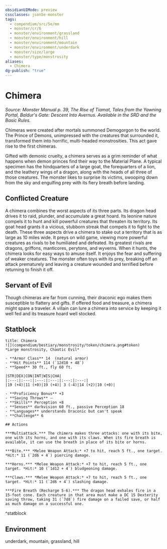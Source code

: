 ```yaml
---
obsidianUIMode: preview
cssclasses: json5e-monster
tags:
  - compendium/src/5e/mm
  - monster/cr/6
  - monster/environment/grassland
  - monster/environment/hill
  - monster/environment/mountain
  - monster/environment/underdark
  - monster/size/large
  - monster/type/monstrosity
aliases:
  - Chimera
dg-publish: "true"
---
```

# Chimera
*Source: Monster Manual p. 39, The Rise of Tiamat, Tales from the Yawning Portal, Baldur's Gate: Descent Into Avernus. Available in the SRD and the Basic Rules.*  

Chimeras were created after mortals summoned Demogorgon to the world. The Prince of Demons, unimpressed with the creatures that surrounded it, transformed them into horrific, multi-headed monstrosities. This act gave rise to the first chimeras.

Gifted with demonic cruelty, a chimera serves as a grim reminder of what happens when demon princes find their way to the Material Plane. A typical specimen has the hindquarters of a large goat, the forequarters of a lion, and the leathery wings of a dragon, along with the heads of all three of those creatures. The monster likes to surprise its victims, swooping down from the sky and engulfing prey with its fiery breath before landing.

## Conflicted Creature

A chimera combines the worst aspects of its three parts. Its dragon head drives it to raid, plunder, and accumulate a great hoard. Its leonine nature compels it to hunt and kill powerful creatures that threaten its territory. Its goat head grants it a vicious, stubborn streak that compels it to fight to the death. These three aspects drive a chimera to stake out a territory that is as large as 10 miles wide. It preys on wild game, viewing more powerful creatures as rivals to be humiliated and defeated. Its greatest rivals are dragons, griffons, manticores, perytons, and wyverns. When it hunts, the chimera looks for easy ways to amuse itself. It enjoys the fear and suffering of weaker creatures. The monster often toys with its prey, breaking off an attack prematurely and leaving a creature wounded and terrified before returning to finish it off.

## Servant of Evil

Though chimeras are far from cunning, their draconic ego makes them susceptible to flattery and gifts. If offered food and treasure, a chimera might spare a traveler. A villain can lure a chimera into service by keeping it well fed and its treasure hoard well stocked.

## Statblock

```ad-statblock
title: Chimera
![](compendium/bestiary/monstrosity/token/chimera.png#token)
*Large monstrosity, Chaotic Evil*

- **Armor Class** 14  (natural armor)
- **Hit Points** 114 (`12d10 + 48`)
- **Speed** 30 ft., fly 60 ft.

|STR|DEX|CON|INT|WIS|CHA|
|:---:|:---:|:---:|:---:|:---:|:---:|
|19 (+4)|11 (+0)|19 (+4)| 3 (-4)|14 (+2)|10 (+0)|

- **Proficiency Bonus** +3
- **Saving Throws** ⏤
- **Skills** Perception +8
- **Senses** darkvision 60 ft., passive Perception 18
- **Languages** understands Draconic but can't speak
- **Challenge** 6

## Actions

***Multiattack.*** The chimera makes three attacks: one with its bite, one with its horns, and one with its claws. When its fire breath is available, it can use the breath in place of its bite or horns.

***Bite.*** *Melee Weapon Attack:* +7 to hit, reach 5 ft., one target. *Hit:* 11 (`2d6 + 4`) piercing damage.

***Horns.*** *Melee Weapon Attack:* +7 to hit, reach 5 ft., one target. *Hit:* 10 (`1d12 + 4`) bludgeoning damage.

***Claws.*** *Melee Weapon Attack:* +7 to hit, reach 5 ft., one target. *Hit:* 11 (`2d6 + 4`) slashing damage.

***Fire Breath (Recharge 5-6).*** The dragon head exhales fire in a 15-foot cone. Each creature in that area must make a DC 15 Dexterity saving throw, taking 31 (`7d8`) fire damage on a failed save, or half as much damage on a successful one.
```
^statblock

## Environment

underdark, mountain, grassland, hill